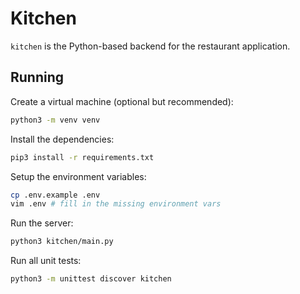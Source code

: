 # Kitchen

`kitchen` is the Python-based backend for the restaurant application.


## Running

Create a virtual machine (optional but recommended):
```bash
python3 -m venv venv
```

Install the dependencies:
```bash
pip3 install -r requirements.txt
```

Setup the environment variables:
```bash
cp .env.example .env
vim .env # fill in the missing environment vars
```

Run the server:
```bash
python3 kitchen/main.py
```

Run all unit tests:
```bash
python3 -m unittest discover kitchen
```

